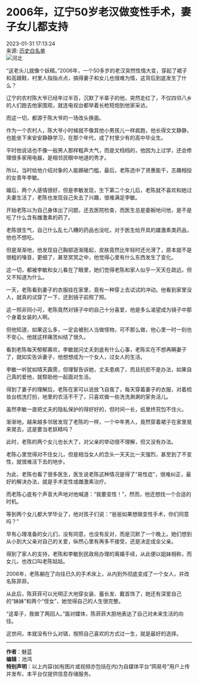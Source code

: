 # 2006年，辽宁50岁老汉做变性手术，妻子女儿都支持

2023-01-31 17:13:24  
来源: [历史白名单](https://www.163.com/dy/media/T1647503579035.html)  
![河北](https://static.ws.126.net/163/f2e/dy_media/dy_media/static/images/ipLocation.f6d00eb.svg)

“这老头儿就像个妖精。”2006年，一个50多岁的老汉突然性情大变，穿起了裙子和高跟鞋，村里人指指点点，搞得妻子和女儿也很难为情，这背后到底发生了什么？

辽宁的农村陈大爷已经年过半百，沉默了半辈子的他，突然走红了，不仅四邻八乡的人们跑去他家围观，就连电视台都举着长枪短炮到他家采访。

而这一切，都源于陈大爷的一场改头换面。

作为一个农村人，陈大爷小时候就不像其他小男孩儿一样疯跑，他长得文文静静，也能坐下来安安静静学习，在那个年代，成了村里少有的高中毕业生。

平时他说话也不像一般男人那样粗声大气，而是文绉绉的，他因为上过学，还会修理很多家用电器，是相邻民眼中地道的秀才。

所以，当时给他介绍对象的人能踢破门槛，最后，老陈选中了贤惠能干，志趣相投的女青年李敏。

婚后，两个人感情很好，但是李敏发现，生下第二个女儿后，老陈就不喜欢和她过夫妻生活了，老陈也发现自己失去了兴趣，很难满足李敏。

开始老陈以为自己身体出了问题，还去医院检查，而医生总是委婉地问他，是不是吃了什么含有雌激素的药了。

老陈很生气，自己什么乱七八糟的药品也没吃，对于医生给开具的雄激素类药品，他也不想吃。

但是渐渐地，他发现自己胸部逐渐隆起，皮肤竟然比年轻时还光滑了，原本就不是很粗的嗓音，更细了，甚至冥冥之中，他觉得心里有什么东西发生了变化。

这一切，都被李敏和女儿看在了眼里，她们觉得老陈和家人似乎一天天在疏远，但又不知道为什么。

一天，老陈看到妻子的衣服挂在家里，竟有一种穿上去试试的冲动。他看到家里没人，就真的试穿了一下，还到镜子前照了照。

这一照非同小可，老陈竟然对镜子中的自己十分喜爱，他是多么渴望成为镜子中那个身着女装的人啊。

但他知道，如果这么多，一定会被别人当做怪物，可不那么做，他心里一时一刻也不安心。他就这样痛苦纠结了很久。

看到老陈每天郁郁寡欢，李敏就问丈夫到底有什么心事，老陈实在不想再瞒妻子了，就如实告诉妻子，他想想成为一个女人，过女人的生活。

李敏一听犹如晴天霹雳，但理智告诉她，丈夫患病了，而且抗拒不是办法，如果自己真的爱他，就帮助他一起面对生活。

得到了妻子的理解后，老陈在家可以说放飞自我了，每天穿着妻子的衣服，对着梳妆台梳洗打扮，地里的农活不干了，只喜欢做一些洗洗涮涮的家务活儿。

虽然李敏一直把丈夫的隐私保护的得好好的，但时间一长，纸里终究包不住火。

渐渐地，越来越多邻居发现了老陈的一样，一个中年男人，竟然穿着裙子在家里晃来晃去，这是要当老妖精吗？

此时，老陈的两个女儿也长大了，对父亲的举动很不理解，但又没有办法。

老陈心里觉得对不住女儿，但是相当女人的念头一天天比一天强烈，甚至到了不变性，就很难活下去的地步。

为此，老陈也看了很多医生，医生说老陈这种情况是得了“易性症”，很难纠正，最好的解决办法，就是手术变性或雌激素治疗。

而老陈心底有个声音大声地对他喊道：“我要变性！”，然而，他还想找一个合适的时机。

等到两个女儿都大学毕业了，他对孩子们说：“爸爸如果想做变性手术，你们同意吗？”

早有心理准备的女儿们，没有同意，也没有反对，而是沉默了一个晚上。她们想到从小到大父亲对自己的关爱，纵然心里有再多不接受，还是决定成全父亲。

得到了家人的支持，老陈和李敏到民政局办理的离婚手续，从此便以姐妹相称，而女儿，也改口叫老陈姑姑。

2006年，老陈躺在了向往已久的手术床上，从内到外彻底变成了一个女人，并改名陈菲菲。

从此后，陈菲菲可以光明正大地穿女装、蓄长发、戴首饰了，她还有深爱自己的“妹妹”和两个“侄女”，她觉得自己的人生很完整。

“这辈子，我做了两回人。”面对媒体，陈菲菲大胆地表达了自己对未来生活的向往。

这世间，本就没有什么对错，按照自己喜欢的方式过一生，就是最好的选择。

---

**作者**：魅蓝  
**编辑**：池鸿  
**特别声明**：以上内容(如有图片或视频亦包括在内)为自媒体平台“网易号”用户上传并发布，本平台仅提供信息存储服务。